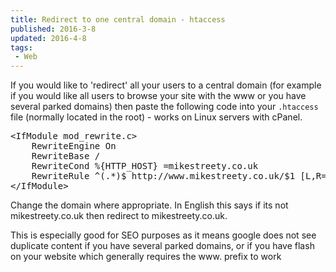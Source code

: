 ```yaml
---
title: Redirect to one central domain - htaccess
published: 2016-3-8
updated: 2016-4-8
tags:
 - Web
---
```


<p>If you would like to 'redirect' all your users to a central domain (for example if you would like all users to browse your site with the www or you have several parked domains) then paste the following code into your <code>.htaccess</code> file (normally located in the root) - works on Linux servers with cPanel.</p>

<pre class="language-apacheconf">&lt;IfModule mod_rewrite.c&gt;
    RewriteEngine On
    RewriteBase /
    RewriteCond %{HTTP_HOST} =mikestreety.co.uk
    RewriteRule ^(.*)$ http://www.mikestreety.co.uk/$1 [L,R=301]
&lt;/IfModule&gt;</pre>







<p>Change the domain where appropriate. In English this says if its not mikestreety.co.uk then redirect to mikestreety.co.uk.</p>



<p>This is especially good for SEO purposes as it means google does not see duplicate content if you have several parked domains, or if you have flash on your website which generally requires the www. prefix to work</p>